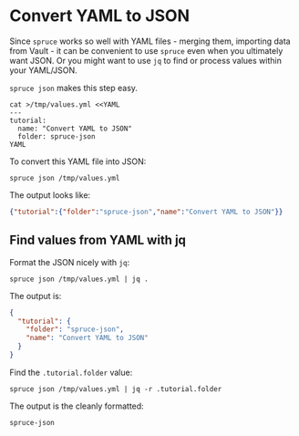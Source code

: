 # Convert YAML to JSON

Since `spruce` works so well with YAML files - merging them, importing data from Vault - it can be convenient to use `spruce` even when you ultimately want JSON. Or you might want to use `jq` to find or process values within your YAML/JSON.

`spruce json` makes this step easy.

```
cat >/tmp/values.yml <<YAML
---
tutorial:
  name: "Convert YAML to JSON"
  folder: spruce-json
YAML
```

To convert this YAML file into JSON:

```
spruce json /tmp/values.yml
```

The output looks like:

```json
{"tutorial":{"folder":"spruce-json","name":"Convert YAML to JSON"}}
```

## Find values from YAML with jq

Format the JSON nicely with `jq`:

```
spruce json /tmp/values.yml | jq .
```


The output is:

```json
{
  "tutorial": {
    "folder": "spruce-json",
    "name": "Convert YAML to JSON"
  }
}
```

Find the `.tutorial.folder` value:

```
spruce json /tmp/values.yml | jq -r .tutorial.folder
```

The output is the cleanly formatted:

```
spruce-json
```
